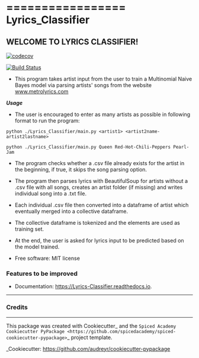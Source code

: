 =================
Lyrics_Classifier
=================

## **WELCOME TO LYRICS CLASSIFIER!** ##

[![codecov](https://codecov.io/gh/iremnasir/Lyrics_Classifier/branch/master/graph/badge.svg)](https://codecov.io/gh/iremnasir/Lyrics_Classifier)

[![Build Status](https://travis-ci.com/iremnasir/Lyrics_Classifier.svg?branch=master)](https://travis-ci.com/iremnasir/Lyrics_Classifier)

- This program takes artist input from the user to train a Multinomial Naive Bayes model via parsing artists' songs from the website www.metrolyrics.com

***Usage***

- The user is encouraged to enter as many artists as possible in following format to run the program:

`python ./Lyrics_Classifier/main.py <artist1> <artist2name-artist2lastname>`

`python ./Lyrics_Classifier/main.py Queen Red-Hot-Chili-Peppers Pearl-Jam`


- The program checks whether a .csv file already exists for the artist in the beginning, if true, it skips the song parsing option.

- The program then parses lyrics with BeautifulSoup for artists without a .csv file with all songs, creates an artist folder (if missing) and writes individual song into a .txt file.

- Each individual .csv file then converted into a dataframe of artist which eventually merged into a collective dataframe.

- The collective dataframe is tokenized and the elements are used as training set.

- At the end, the user is asked for lyrics input to be predicted based on the model trained.

* Free software: MIT license



### Features to be improved ###

- Documentation: https://Lyrics-Classifier.readthedocs.io.
--------


### Credits ###
-------

This package was created with Cookiecutter_ and the
`Spiced Academy Cookiecutter PyPackage <https://github.com/spicedacademy/spiced-cookiecutter-pypackage>`_ project template.

_Cookiecutter: https://github.com/audreyr/cookiecutter-pypackage

